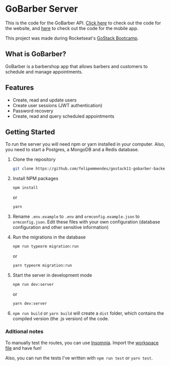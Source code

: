 # GoBarber Server

This is the code for the GoBarber API. [Click here](https://github.com/felipemmendes/gostack11-gobarber-frontend) to check out the code for the website, and [here](https://github.com/felipemmendes/gostack11-gobarber-mobile) to check out the code for the mobile app.

This project was made during Rocketseat's [GoStack Bootcamp](https://pages.rocketseat.com.br/gostack).

## What is GoBarber?

GoBarber is a barbershop app that allows barbers and customers to schedule and manage appointments.

## Features

- Create, read and update users
- Create user sessions (JWT authentication)
- Password recovery
- Create, read and query scheduled appointments

## Getting Started

To run the server you will need npm or yarn installed in your computer. Also, you need to start a Postgres, a MongoDB and a Redis database.

1. Clone the repository
   ```sh
   git clone https://github.com/felipemmendes/gostack11-gobarber-backend.git
   ```
2. Install NPM packages

   ```sh
   npm install
   ```

   or

   ```sh
   yarn
   ```

3. Rename `.env.example` to `.env` and `ormconfig.example.json` to `ormconfig.json`. Edit these files with your own configuration (database configuration and other sensitive information)

4. Run the migrations in the database

   ```sh
   npm run typeorm migration:run
   ```

   or

   ```sh
   yarn typeorm migration:run
   ```

5. Start the server in development mode

   ```sh
   npm run dev:server
   ```

   or

   ```sh
   yarn dev:server
   ```

6. `npm run build` or `yarn build` will create a `dist` folder, which contains the compiled version (the .js version) of the code.

### Aditional notes

To manually test the routes, you can use [Insomnia](https://insomnia.rest/). Import the [workspace file](insominia-workspace.json) and have fun!

Also, you can run the tests I've written with `npm run test` or `yarn test`.
